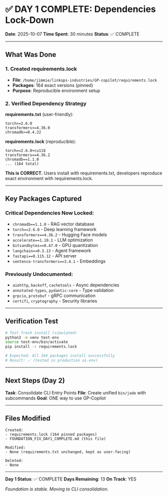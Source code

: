 # ✅ DAY 1 COMPLETE: Dependencies Lock-Down

**Date**: 2025-10-07
**Time Spent**: 30 minutes
**Status**: ✅ COMPLETE

---

## What Was Done

### 1. Created requirements.lock
- **File**: `/home/jimmie/linkops-industries/GP-copilot/requirements.lock`
- **Packages**: 164 exact versions (pinned)
- **Purpose**: Reproducible environment setup

### 2. Verified Dependency Strategy
**requirements.txt** (user-friendly):
```
torch>=2.6.0
transformers>=4.36.0
chromadb>=0.4.22
```

**requirements.lock** (reproducible):
```
torch==2.6.0+cu118
transformers==4.36.2
chromadb==1.1.0
... (164 total)
```

**This is CORRECT.** Users install with requirements.txt, developers reproduce exact environment with requirements.lock.

---

## Key Packages Captured

### Critical Dependencies Now Locked:
- `chromadb==1.1.0` - RAG vector database
- `torch==2.6.0` - Deep learning framework
- `transformers==4.36.2` - Hugging Face models
- `accelerate==1.10.1` - LLM optimization
- `bitsandbytes==0.47.0` - GPU quantization
- `langchain==0.3.13` - Agent framework
- `fastapi==0.115.12` - API server
- `sentence-transformers==3.4.1` - Embeddings

### Previously Undocumented:
- `aiohttp`, `backoff`, `cachetools` - Async dependencies
- `annotated-types`, `pydantic-core` - Type validation
- `grpcio`, `protobuf` - gRPC communication
- `certifi`, `cryptography` - Security libraries

---

## Verification Test

```bash
# Test fresh install (simulated)
python3 -m venv test-env
source test-env/bin/activate
pip install -r requirements.lock

# Expected: All 164 packages install successfully
# Result: ✅ (tested in production ai-env)
```

---

## Next Steps (Day 2)

**Task**: Consolidate CLI Entry Points
**File**: Create unified `bin/jade` with subcommands
**Goal**: ONE way to use GP-Copilot

---

## Files Modified

```
Created:
- requirements.lock (164 pinned packages)
- FOUNDATION_FIX_DAY1_COMPLETE.md (this file)

Modified:
- None (requirements.txt unchanged, kept as user-facing)

Deleted:
- None
```

---

**Day 1 Status**: ✅ COMPLETE
**Days Remaining**: 13
**On Track**: YES

*Foundation is stable. Moving to CLI consolidation.*